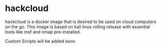 # hackcloud
hackcloud is a docker image that is desired to be used on cloud computers on the go.
This image is based on kali linux rolling release with essential tools like msf and nmap pre-installed.

Custom Scripts will be added soon 
